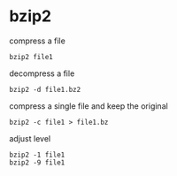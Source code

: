 # bzip2

compress a file

```text
bzip2 file1
```

decompress a file

```text
bzip2 -d file1.bz2
```

compress a single file and keep the original

```text
bzip2 -c file1 > file1.bz
```

adjust level

```text
bzip2 -1 file1
bzip2 -9 file1
```

